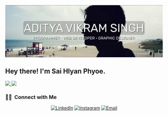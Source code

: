 <img src="https://raw.githubusercontent.com/AVS1508/AVS1508/master/assets/Aditya%20Vikram%20Singh%20Banner.png">

<h2> Hey there! I'm Sai Hlyan Phyoe.</h2>

<a href="https://github.com/SaiHlyanPhyoe7">
  <img height="180em" src="https://github-readme-stats.vercel.app/api?username=SaiHlyanPhyoe7&theme=buefy&show_icons=true" />
  <img height="180em" src="https://github-readme-stats.vercel.app/api/top-langs/?username=SaiHlyanPhyoe7&theme=buefy&layout=compact" />
</a>

<br/>

<h3> 🤝🏻 &nbsp;Connect with Me </h3>

<p align="center">
<a href="https://www.linkedin.com/in/"><img alt="LinkedIn" src="https://img.shields.io/badge/LinkedIn-Aditya%20Vikram%20Singh-blue?style=flat-square&logo=linkedin"></a>
<a href="https://www.instagram.com/__saihlyanphyoe/"><img alt="Instagram" src="https://img.shields.io/badge/Instagram-__saihlyanphyoe-blue?style=flat-square&logo=instagram"></a>
<a href="mailto:saihlyan.phyoe7@gmail.com"><img alt="Email" src="https://img.shields.io/badge/Email-saihlyan.phyoe7@gmail.com-blue?style=flat-square&logo=gmail"></a>
</p>
